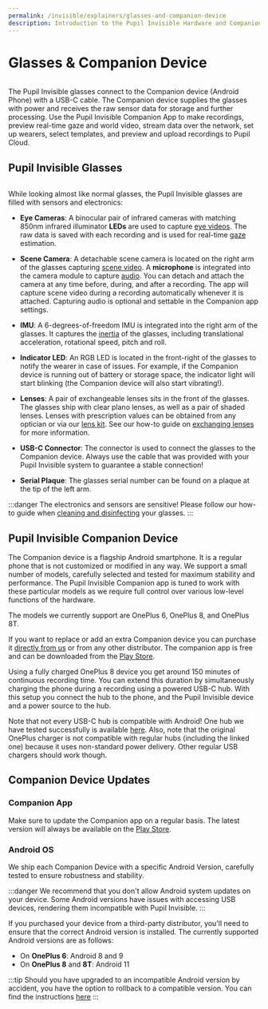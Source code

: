 ```yaml
---
permalink: /invisible/explainers/glasses-and-companion-device
description: Introduction to the Pupil Invisible Hardware and Companion app.
---
```


# Glasses & Companion Device
<div class="pb-4" style="display:flex;justify-content:center;">
  <v-img
    :src="require('../../media/invisible/explainers/pi_with_phone.jpg')"
    max-width=100%
  >
  </v-img>
</div>

The Pupil Invisible glasses connect to the Companion device (Android Phone) with a USB-C cable. The Companion device supplies the glasses with power and receives the raw sensor data for storage and further processing. Use the Pupil Invisible Companion App to make recordings, preview real-time gaze and world video, stream data over the network, set up wearers, select templates, and preview and upload recordings to Pupil Cloud.


## Pupil Invisible Glasses
<div class="pb-4" style="display:flex;justify-content:center;">
  <v-img
    :src="require('../../media/invisible/explainers/pi_sensor_callout.jpg')"
    max-width=100%
  >
  </v-img>
</div>

While looking almost like normal glasses, the Pupil Invisible glasses are filled with sensors and electronics:

- **Eye Cameras**: A binocular pair of infrared cameras with matching 850nm infrared illuminator **LEDs** are used to capture [eye videos](/invisible/explainers/data-streams/#eye-videos). The raw data is saved with each recording and is used for real-time [gaze](/invisible/explainers/data-streams/#gaze) estimation.

- **Scene Camera**: A detachable scene camera is located on the right arm of the glasses capturing [scene video](/invisible/explainers/data-streams/#scene-video). A **microphone** is integrated into the camera module to capture [audio](/invisible/explainers/data-streams/#audio). You can detach and attach the camera at any time before, during, and after a recording. The app will capture scene video during a recording automatically whenever it is attached. Capturing audio is optional and settable in the Companion app settings.
 
- **IMU**: A 6-degrees-of-freedom IMU is integrated into the right arm of the glasses. It captures the [inertia](/invisible/explainers/data-streams/#inertial-measurements) of the glasses, including translational acceleration, rotational speed, pitch and roll.

- **Indicator LED**: An RGB LED is located in the front-right of the glasses to notify the wearer in case of issues. For example, if the Companion device is running out of battery or storage space, the indicator light will start blinking (the Companion device will also start vibrating!).

- **Lenses**: A pair of exchangeable lenses sits in the front of the glasses. The glasses ship with clear plano lenses, as well as a pair of shaded lenses. Lenses with prescription values can be obtained from any optician or via our [lens kit](https://pupil-labs.com/products/invisible/accessories/). See our how-to guide on [exchanging lenses](/invisible/how-tos/pupil-invisible-glasses/exchange-lenses) for more information.

- **USB-C Connector**: The connector is used to connect the glasses to the Companion device. Always use the cable that was provided with your Pupil Invisible system to guarantee a stable connection!

- **Serial Plaque**: The glasses serial number can be found on a plaque at the tip of the left arm.

:::danger
The electronics and sensors are sensitive! Please follow our how-to guide when [cleaning and disinfecting](/invisible/how-tos/pupil-invisible-glasses/cleaning-and-disinfecting)  your glasses.
:::

## Pupil Invisible Companion Device
The Companion device is a flagship Android smartphone. It is a regular phone that is not customized or modified in any way. We support a small number of models, carefully selected and tested for maximum stability and performance. The Pupil Invisible Companion app is tuned to work with these particular models as we require full control over various low-level functions of the hardware. 

The models we currently support are OnePlus 6, OnePlus 8, and OnePlus 8T.

If you want to replace or add an extra Companion device you can purchase it [directly from us](https://pupil-labs.com/products/invisible/accessories/) or from any other distributor. The companion app is free and can be downloaded from the [Play Store](https://play.google.com/store/apps/details?id=com.pupillabs.invisiblecomp).

Using a fully charged OnePlus 8 device you get around 150 minutes of continuous recording time. You can extend this duration by simultaneously charging the phone during a recording using a powered USB-C hub. With this setup you connect the hub to the phone, and the Pupil Invisible device and a power source to the hub.

Note that not every USB-C hub is compatible with Android! One hub we have tested successfully is available [here](https://www.amazon.de/dp/B08CKXNJZS/). Also, note that the original OnePlus charger is not compatible with regular hubs (including the linked one) because it uses non-standard power delivery. Other regular USB chargers should work though.

## Companion Device Updates
### Companion App
Make sure to update the Companion app on a regular basis. The latest version will always be available on the 
[Play Store](https://play.google.com/store/apps/details?id=com.pupillabs.invisiblecomp).

### Android OS
We ship each Companion Device with a specific Android Version, carefully tested to ensure robustness and stability.

:::danger
We recommend that you don't allow Android system updates on your device. Some Android versions have issues with accessing 
USB devices, rendering them incompatible with Pupil Invisible.
:::

If you purchased your device from a third-party distributor, you'll need to ensure that the correct Android version is installed. The currently 
supported Android versions are as follows:
- On **OnePlus 6**: Android 8 and 9
- On **OnePlus 8** and **8T**: Android 11

:::tip
Should you have upgraded to an incompatible Android version by accident, you have the
option to rollback to a compatible version. You can find the instructions
[here](/invisible/troubleshooting/#i-accidentally-updated-my-companion-device-to-an-incompatible-android-version)
:::
